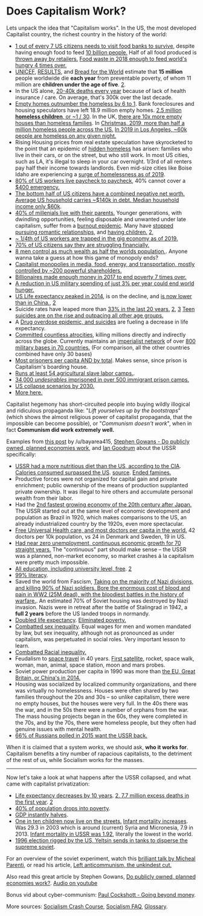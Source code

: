 # Does Capitalism Work?

Lets unpack the idea that "Capitalism works". In the US, the most developed Capitalist country, the richest country in the history of the world:

- [1 out of every 7 US citizens needs to visit food banks to survive](https://www.usatoday.com/story/news/nation/2014/08/17/hunger-study-food/14195585/), despite having enough food to feed [10 billion people.](https://www.oxfam.ca/there-enough-food-feed-world) Half of all food produced is [thrown away by retailers.](https://www.theguardian.com/environment/2016/jul/13/us-food-waste-ugly-fruit-vegetables-perfect) [Food waste in 2018 enough to feed world's hungry 4 times over.](https://reliefweb.int/report/world/food-waste-enough-feed-world-s-hungry-four-times-over)
- [UNICEF](http://www.unicef.org/sowc06/pdfs/sowc06_chap1.pdf), [RESULTS](https://web.archive.org/web/20080527011602/http://www.results.org/website/article.asp?id=241), and [Bread for the World](http://www.bread.org/hunger/global/facts.html) estimate that **15 million** people worldwide die **each year** from preventable poverty, of whom 11 million are **children under the age of five**. [2](http://archive.is/2CvOW). 
- In the US alone, [20-40k deaths every year](http://obamacarefacts.com/facts-on-deaths-due-to-lack-of-health-insurance-in-us/) because of lack of health insurance / care. On average, that's 300k over the last decade.
- [Empty homes outnumber the homeless by 6 to 1](http://archive.today/2014.05.23-032153/http://www.huffingtonpost.com/richard-skip-bronson/post_733_b_692546.html). Bank foreclosures and housing speculators have left 18.9 million empty homes. [2.5 million **homeless children**, or ~1 / 30](https://www.newsweek.com/child-homelessness-us-reaches-historic-high-report-says-285052). In the UK, [there are 10x more empty houses than homeless families](http://www.mirror.co.uk/news/ampp3d/housing-crisis-10-empty-homes-5008151). In [Christmas, 2019, more than half a million homeless people across the US.](https://www.wsws.org/en/articles/2019/12/24/pers-d24.html) [In 2019 in Los Angeles,  ~60k people are homeless on any given night.](http://www.laalmanac.com/social/so14.php)
- Rising Housing prices from real estate speculation have skyrocketed to the point that an epidemic of [hidden homeless](https://www.cbsnews.com/news/los-angeles-hidden-homeless-priced-out-cbsn-originals/) has arisen: families who live in their cars, or on the street, but who still work. In most US cities, such as LA, it's illegal to sleep in your car overnight. 1/3rd of all renters pay half their income towards landlords. Even mid-size cities like Boise Idaho are experiencing a [surge of homelessness as of 2019](https://www.kivitv.com/news/state-of-208/affordable-housing-crisis-leading-to-rise-in-first-time-homelessness-in-boise).
- [80% of US workers live paycheck to paycheck](https://www.theguardian.com/commentisfree/2018/jul/29/us-economy-workers-paycheck-robert-reich), 40% cannot cover a [$400 emergency.](http://theeconomiccollapseblog.com/archives/federal-reserve-more-than-4-out-of-10-americans-do-not-even-have-enough-money-to-cover-an-unexpected-400-expense)
- [The bottom half of US citizens have a combined negative net worth.](https://www.timesunion.com/technology/businessinsider/article/One-brutal-sentence-captures-what-a-disaster-13882763.php) [Average US household carries ~$140k in debt. Median household income only $60k](https://www.usatoday.com/story/money/personalfinance/2017/11/18/a-foolish-take-heres-how-much-debt-the-average-us-household-owes/107651700/).
- [40% of millenials live with their parents.](http://theeconomiccollapseblog.com/archives/goodbye-american-dream-the-average-u-s-household-is-137063-in-debt-and-38-4-of-millennials-live-with-their-parents) Younger generations, with dwindling opportunities, feeling disposable and unwanted under late capitalism, suffer from a [burnout epidemic](https://www.buzzfeednews.com/article/annehelenpetersen/millennials-burnout-generation-debt-work). Many have [stopped pursuing romantic relationships](https://www.theguardian.com/world/2013/oct/20/young-people-japan-stopped-having-sex), and [having children.](https://www.curbed.com/2019/7/19/20700379/raising-kids-cities-family-friendly)  [2](https://www.gq-magazine.co.uk/article/hikikomori-japan), 
- [~ 1/4th of US workers are trapped in the gig economy as of 2019.](https://www.theguardian.com/commentisfree/2019/jun/02/gig-economy-us-trump-uber-california-robert-reich)
- [70% of US citizens say they are struggling financially.](https://www.cbsnews.com/news/70-americans-are-struggling-financially/)
- [8 men control as much wealth as half the worlds population.](https://www.inc.com/melanie-curtin/meet-the-8-men-who-control-half-the-worlds-wealth.html). Anyone wanna take a guess at how this game of monopoly ends?
- [Capitalist monopolies in media, food, energy, and transportation, mostly controlled by ~200 powerful shareholders.](https://imgur.com/a/xgnEp)
- [Billionaires made enough money in 2017 to end poverty 7 times over.](https://www.newsweek.com/billionaires-money-end-poverty-report-786675)
- [A reduction in US military spending of just 3% per year could end world hunger.  ](https://www.sharing.org/information-centre/blogs/3-us-military-spending-could-end-starvation-earth)
- [US Life expectancy peaked in 2014](https://i.redd.it/6zo861tkn0441.png), is on the decline, and [is now lower than in China.](https://www.businessinsider.com/china-boasts-that-its-healthy-life-expectancy-beats-the-us-is-correct-2018-5), [2](https://www.reuters.com/article/us-health-life-expectancy/us-life-expectancy-declining-due-to-more-deaths-in-middle-age-idUSKBN1Y02C7)
- Suicide rates have leaped more than [33% in the last 20 years.](https://politsturm.com/american-suicide-rate-up-33/) [2](https://www.cnn.com/2018/06/07/health/suicide-report-cdc/index.html), [3](https://www.washingtonpost.com/news/to-your-health/wp/2018/06/07/u-s-suicide-rates-rise-sharply-across-the-country-new-report-shows/?utm_term=.18c1060e6b2f) [Teen suicides are on the rise and outpacing all other age groups.](http://archive.is/Ips7C)
- A [Drug overdose epidemic, and suicides](https://www.latimes.com/science/story/2019-11-26/life-expectancy-decline-deaths-of-despair) are fueling a decrease in life expectancy.
- [Committed countless atrocities](https://github.com/dessalines/essays/blob/master/us_atrocities.md), killing millions directly and indirectly across the globe. Currently maintains an [imperialist network](https://www.youtube.com/watch?v=Df4R-xdKvpM) of over [800 military bases in 70 countries.](https://www.politico.com/magazine/story/2015/06/us-military-bases-around-the-world-119321) (For comparison, all the other countries combined have only 30 bases)
- [Most prisoners per capita AND by total](https://www.statista.com/statistics/262962/countries-with-the-most-prisoners-per-100-000-inhabitants/). Makes sense, since prison is Capitalism's boarding house. 
- [Runs at least 54 agricultural slave labor camps.](https://en.wikipedia.org/wiki/Prison_farm#In_the_United_States_.28partial_list.29). 
- [34,000 *undesirables* imprisoned in over 500 immigrant prison camps.](https://en.wikipedia.org/wiki/U.S._Immigration_and_Customs_Enforcement#Detention_centers)
- [US collapse scenarios by 2030.](https://www.salon.com/2010/12/06/america_collapse_2025/)
- [More here.](https://github.com/dessalines/essays/blob/master/us_atrocities.md#workers-and-the-poor)

Capitalist hegemony has short-circuited people into buying wildly illogical and ridiculous propaganda like: "*Lift yourselves up by the bootstraps*" (which shows the almost religious power of capitalist propaganda, that the impossible can become possible), or "*Communism doesn't work*", when in fact **Communism did work extremely well.**

Examples from [this post](https://www.reddit.com/r/socialism/comments/86tqdd/but_socialism_doesnt_work_s/dw7qco0/) by /u/bayarea415, [Stephen Gowans - Do publicly owned, planned economies work](https://gowans.wordpress.com/2012/12/21/do-publicly-owned-planned-economies-work/), and [Ian Goodrum](https://threadreaderapp.com/thread/1136693839526223872.html) about the USSR specifically: 

- [USSR had a more nutritious diet than the US, according to the CIA](https://www.cia.gov/library/readingroom/docs/CIA-RDP84B00274R000300150009-5.pdf). [Calories consumed surpassed the US](https://artir.files.wordpress.com/2016/05/compar1.png?w=640). [source](https://artir.wordpress.com/2016/05/11/the-soviet-union-food/). [Ended famines.](https://artir.wordpress.com/2017/02/04/the-soviet-series-from-farm-to-factory-stalins-industrial-revolution/)
- Productive forces were not organized for capital gain and private enrichment; public ownership of the means of production supplanted private ownership. It was illegal to hire others and accumulate personal wealth from their labor.
- Had the [2nd fastest growing economy of the 20th century after Japan.](https://artir.files.wordpress.com/2016/03/captura-de-pantalla-de-2016-05-26-10-15-23.png) The USSR started out at the same level of economic development and population as Brazil in 1920, which makes comparisons to the US, an already industrialized country by the 1920s, even more spectacular. 
- [Free Universal Health care, and most doctors per capita in the world.]( https://www.marxists.org/archive/newsholme/1933/red-medicine/index.htm ) 42 doctors per 10k population, vs 24 in Denmark and Sweden, 19 in US.
- [Had near zero unemployment, continuous economic growth for 70 straight years.](https://homepages.warwick.ac.uk/~syrbe/pubs/FarmtoFactory.pdf) The "continuous" part should make sense – the USSR was a planned, non-market economy, so market crashes á la capitalism were pretty much impossible.
- [All education, including university level, free](http://www.revolutionarydemocracy.org/archive/PubEdUSSR.htm). [2]( http://www.revolutionarydemocracy.org/archive/anglosov.htm)
- [99% literacy](https://en.wikipedia.org/wiki/Likbez).
- Saved the world from Fascism, [Taking on the majority of Nazi divisions, and killing 90% of Nazi soldiers. Bore the enormous cost of blood and pain in WW2 (25M dead), with the bloodiest battles in the history of warfare.](https://en.wikipedia.org/wiki/Eastern_Front_\(World_War_II\)#Casualties). An estimated 70% of Soviet housing was destroyed by Nazi invasion. Nazis were in retreat after the battle of Stalingrad in 1942, a **full 2 years** before the US landed troops in normandy. 
- [Doubled life expectancy](https://en.wikipedia.org/wiki/Demographics_of_the_Soviet_Union). [Eliminated poverty.](https://gowans.wordpress.com/2011/12/20/we-lived-better-then/)
- [Combatted sex inequality](https://en.wikisource.org/wiki/Constitution_of_the_Soviet_Union_\(1977,_Unamended\)). Equal wages for men and women mandated by law, but sex inequality, although not as pronounced as under capitalism, was perpetuated in social roles. Very important lesson to learn.
- [Combatted Racial inequality.](https://www.theguardian.com/artanddesign/shortcuts/2016/jan/24/racial-harmony-in-a-marxist-utopia-how-the-soviet-union-capitalised-on-us-discrimination-in-pictures)
- Feudalism to [space travel](https://i.imgur.com/pe0tg2y.jpg) in 40 years. [First satellite](https://en.wikipedia.org/wiki/Soviet_space_program), rocket, space walk, woman, man, animal, space station, moon and mars probes.
- Soviet power production per capita in 1990 was more than [the EU, Great Britain, or China's in 2014.](https://i.imgur.com/7HIm6qi.png)
- Housing was socialized by localized community organizations, and there was virtually no homelessness. Houses were often shared by two families throughout the 20s and 30s – so unlike capitalism, there were no empty houses, but the houses were very full. In the 40s there was the war, and in the 50s there were a number of orphans from the war. The mass housing projects began in the 60s, they were completed in the 70s, and by the 70s, there were homeless people, but they often had genuine issues with mental health.
- [66% of Russians polled in 2015 want the USSR back.](https://www.rferl.org/a/russian-regret-at-soviet-collapse-stands-at-14-year-high-poll-shows/29664759.html)

When it is claimed that a system *works*, we should ask, **who it works for**. Capitalism benefits a tiny number of rapacious capitalists, to the detriment of the rest of us, while Socialism works for the masses.

---

Now let's take a look at what happens after the USSR collapsed, and what came with capitalist privatization:

- [Life expectancy decreases by 10 years](https://en.wikipedia.org/wiki/Demographics_of_Russia#Life_expectancy ). [2. ](https://i.stack.imgur.com/8Fj8E.png) [7.7 million excess deaths in the first year](http://www.academia.edu/1072631/Review_Red_Plenty_by_Francis_Spufford ). [2](https://www.ncbi.nlm.nih.gov/pmc/articles/PMC259165/)
- [40% of population drops into poverty]( https://www.wsws.org/en/articles/2003/07/unpo-j28.html).
- [GDP instantly halves]( https://upload.wikimedia.org/wikipedia/commons/9/92/Soviet_Union_GDP_per_capita.gif).
- [One in ten children now live on the streets.](https://www.theglobeandmail.com/news/world/an-epidemic-of-street-kids-overwhelms-russian-cities/article4141933/) [Infant mortality increases](https://knoema.com/atlas/Russian-Federation/Nenets-Autonomous-District/topics/Demographics/Mortality/Infant-mortality-rate-deaths-before-age-1-per-1000-live-births). Was 29.3 in 2003 which is around (current) Syria and Micronesia, 7.9 in 2013. [Infant mortality in USSR was 1.92](https://en.wikipedia.org/wiki/Demographics_of_the_Soviet_Union#Life_expectancy_and_infant_mortality), literally the lowest in the world.
- [1996 election rigged by the US, Yeltsin sends in tanks to disperse the supreme soviet](https://en.wikipedia.org/wiki/Russian_presidential_election,_1996). 

For an overview of the soviet experiment, watch this [brilliant talk by Micheal Parenti](https://www.youtube.com/watch?v=z7WmYEoNtPY&feature=youtu.be), or read his article, [Left anticommunism, the unkindest cut.](http://www.greanvillepost.com/2015/05/23/left-anticommunism-the-unkindest-cut/)

Also read this great article by Stephen Gowans, [Do publicly owned, planned economies work?](https://gowans.wordpress.com/2012/12/21/do-publicly-owned-planned-economies-work/). [Audio on youtube](https://www.youtube.com/watch?v=mYf3gZZFa0k&list=PL0-IkmzWbjobDdDbSC_YgZfV94BQiRIB8)

Bonus vid about cyber-communism: [Paul Cockshott - Going beyond money](https://www.youtube.com/watch?v=cI01-5zhwdA). 

More sources: [Socialism Crash Course](https://github.com/dessalines/essays/blob/master/crash_course_socialism.md), [Socialism FAQ](https://github.com/dessalines/essays/blob/master/socialism_faq.md), [Glossary](https://github.com/dessalines/essays/blob/master/glossary_of_socialist_terms.md).
